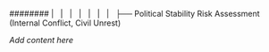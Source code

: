 ######## |   |   |   |   |   |   |   ├── Political Stability Risk Assessment (Internal Conflict, Civil Unrest)

*Add content here*